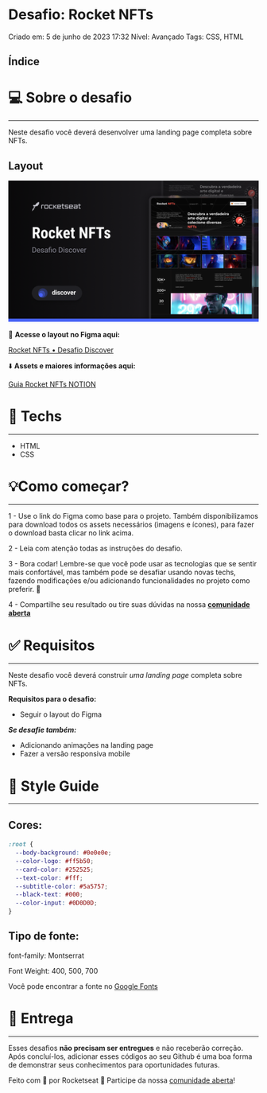 # Desafio: Rocket NFTs

Criado em: 5 de junho de 2023 17:32
Nível: Avançado
Tags: CSS, HTML

## **Índice**

# 💻 Sobre o desafio

---

Neste desafio você deverá desenvolver uma landing page completa sobre NFTs.

## Layout

![Untitled](./cover.png)

<aside>
🎨 <strong>Acesse o layout no Figma aqui:</strong>

[Rocket NFTs • Desafio Discover](https://www.figma.com/community/file/1241110107925256789)

</aside>

<aside>
⬇️ <strong>Assets e maiores informações aqui:</strong>

[Guia Rocket NFTs NOTION](https://www.notion.so/player35/Desafio-Rocket-NFTs-0e4c1e34fa054c8fa2c192543878eff0)

</aside>

# 🚀 **Techs**

---

- HTML
- CSS

# 💡**Como começar?**

---

1 - Use o link do Figma como base para o projeto. Também disponibilizamos para download todos os assets necessários (imagens e ícones), para fazer o download basta clicar no link acima.  

2 - Leia com atenção todas as instruções do desafio.

3 - Bora codar! Lembre-se que você pode usar as tecnologias que se sentir mais confortável, mas também pode se desafiar usando novas techs, fazendo modificações e/ou adicionando funcionalidades no projeto como preferir. 🚀

4 - Compartilhe seu resultado ou tire suas dúvidas na nossa [**comunidade aberta**](https://discord.gg/bacwY2gDCF)  

# ✅ **Requisitos**

---

Neste desafio você deverá construir *uma landing page* completa sobre NFTs. 

**Requisitos para o desafio:**

- Seguir o layout do Figma

***Se desafie também:***

- Adicionando animações na landing page
- Fazer a versão responsiva mobile

# 🎨 Style Guide

---

## **Cores:**

```css
:root {
  --body-background: #0e0e0e;
  --color-logo: #ff5b50;
  --card-color: #252525;
  --text-color: #fff;
  --subtitle-color: #5a5757;
  --black-text: #000;
  --color-input: #0D0D0D;
}
```

## **Tipo de fonte:**

font-family: Montserrat 

Font Weight: 400, 500, 700

Você pode encontrar a fonte no [Google Fonts](https://fonts.google.com/) 

# 📅 Entrega

---

Esses desafios **não precisam ser entregues** e não receberão correção. Após concluí-los, adicionar esses códigos ao seu Github é uma boa forma de demonstrar seus conhecimentos para oportunidades futuras.

Feito com 💜 por Rocketseat 👋 Participe da nossa [comunidade aberta](https://discord.gg/bacwY2gDCF)!

